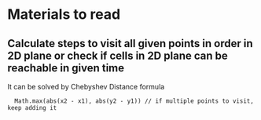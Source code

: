 # Materials to read

## Calculate steps to visit all given points in order in 2D plane or check if cells in 2D plane can be reachable in given time
It can be solved by Chebyshev Distance formula
```
  Math.max(abs(x2 - x1), abs(y2 - y1)) // if multiple points to visit, keep adding it
```
